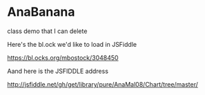 # AnaBanana

class demo that I can delete

Here's the bl.ock we'd like to load in JSFiddle

<https://bl.ocks.org/mbostock/3048450>

Aand here is the JSFIDDLE address

http://jsfiddle.net/gh/get/library/pure/AnaMal08/Chart/tree/master/

